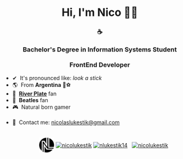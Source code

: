 <h1 align="center">Hi, I'm Nico 👋🏼</h1>
<h3 align="center">
  ☕
  <br/><br/>Bachelor's Degree in Information Systems Student<br/><br/>
  FrontEnd Developer<br/>
</h3>


- ✔&nbsp;&nbsp;It's pronounced like: *look a stick*
- 🌎&nbsp;&nbsp;From **Argentina** 🧉⚽
- 🐓&nbsp;&nbsp;**[River Plate](https://es.wikipedia.org/wiki/Club_Atl%C3%A9tico_River_Plate)** fan
- 🎵&nbsp;&nbsp;**Beatles** fan
- 🎮&nbsp;&nbsp;Natural born gamer<br/><br/>
- 📩&nbsp;&nbsp;Contact me: [nicolaslukestik@gmail.com](mailto:nicolaslukestik@gmail.com?subject=[From%20Your%20GitHub])<br/><br/>

<p align="center">
  &nbsp;&nbsp;&nbsp;&nbsp;&nbsp;&nbsp;
  <a href="https://nicolukestik.site" target="_blank"><img align="center" src="https://raw.githubusercontent.com/nlukestik/nlukestik/main/NL7%2Bmini.png" height="40" width="40" /></a>
  <a href="https://instagram.com/nicolukestik" target="_blank"><img align="center" src="https://anthoncode.com/wp-content/uploads/2019/07/logo-minimalist-instagram.png?is-pending-load=1" alt="nicolukestik" height="40" width="61" /></a>
  <a href="https://twitter.com/nlukestik14" target="_blank"><img align="center" src="https://iconmonstr.com/wp-content/g/gd/makefg.php?i=../assets/preview/2012/png/iconmonstr-twitter-1.png&r=28&g=156&b=234" alt="nlukestik14" height="40" width="40" /></a>&nbsp;&nbsp;
  <a href="https://linkedin.com/in/nicolukestik" target="_blank"><img align="center" src="https://cdn-icons-png.flaticon.com/512/174/174857.png" alt="nicolukestik" height="38" width="38" /></a>&nbsp;&nbsp;
</p>

<!-- - 👯 I’m looking to collaborate on <br/>-->
<!-- - 🤔 I’m looking for help with ...<br/>-->
<!-- - 💬 Ask me about ...<br/> -->
